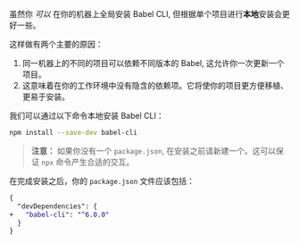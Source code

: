 虽然你 _可以_ 在你的机器上全局安装 Babel CLI, 但根据单个项目进行**本地**安装会更好一些。

这样做有两个主要的原因：

1. 同一机器上的不同的项目可以依赖不同版本的 Babel, 这允许你一次更新一个项目。
2. 这意味着在你的工作环境中没有隐含的依赖项。它将使你的项目更方便移植、更易于安装。

我们可以通过以下命令本地安装 Babel CLI：

```sh
npm install --save-dev babel-cli
```

<blockquote class="babel-callout babel-callout-info">
  <p>
    <strong>注意：</strong> 如果你没有一个 <code>package.json</code>,
    在安装之前请新建一个。这可以保证
    <code>npx</code> 命令产生合适的交互。
  </p>
</blockquote>

在完成安装之后，你的 `package.json` 文件应该包括：

```diff
{
  "devDependencies": {
+   "babel-cli": "^6.0.0"
  }
}
```
